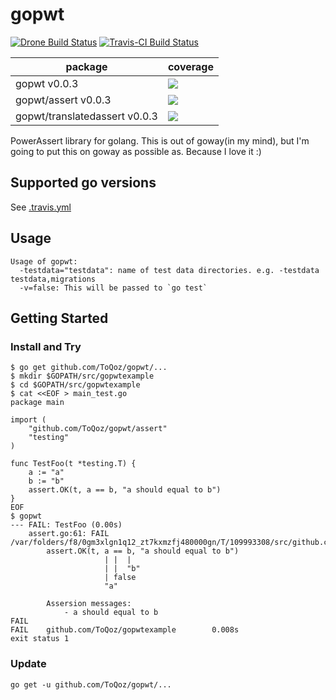 # gopwt

[![Drone Build Status](https://drone.io/github.com/ToQoz/gopwt/status.png)](https://drone.io/github.com/ToQoz/gopwt/latest)
[![Travis-CI Build Status](https://travis-ci.org/ToQoz/gopwt.svg?branch=master)](https://travis-ci.org/ToQoz/gopwt)

|package|coverage|
|-------|-----|
|gopwt v0.0.3 | [![](https://gocover.io/_badge/github.com/toqoz/gopwt?GIT_LATEST_TAG)](https://gocover.io/github.com/toqoz/gopwt)|
|gopwt/assert v0.0.3 | [![](https://gocover.io/_badge/github.com/toqoz/gopwt/assert?GIT_LATEST_TAG)](https://gocover.io/github.com/toqoz/gopwt/assert)|
|gopwt/translatedassert v0.0.3 | [![](https://gocover.io/_badge/github.com/toqoz/gopwt/translatedassert?GIT_LATEST_TAG)](https://gocover.io/github.com/toqoz/gopwt/translatedassert)|

PowerAssert library for golang. This is out of goway(in my mind), but I'm going to put this on goway as possible as. Because I love it :)

## Supported go versions

See [.travis.yml](/.travis.yml)

## Usage

```
Usage of gopwt:
  -testdata="testdata": name of test data directories. e.g. -testdata testdata,migrations
  -v=false: This will be passed to `go test`
```

## Getting Started

### Install and Try

```
$ go get github.com/ToQoz/gopwt/...
$ mkdir $GOPATH/src/gopwtexample
$ cd $GOPATH/src/gopwtexample
$ cat <<EOF > main_test.go
package main

import (
	"github.com/ToQoz/gopwt/assert"
	"testing"
)

func TestFoo(t *testing.T) {
	a := "a"
	b := "b"
	assert.OK(t, a == b, "a should equal to b")
}
EOF
$ gopwt
--- FAIL: TestFoo (0.00s)
	assert.go:61: FAIL /var/folders/f8/0gm3xlgn1q12_zt7kxmzfj480000gn/T/109993308/src/github.com/ToQoz/gopwtexample/main_test.go:11
		assert.OK(t, a == b, "a should equal to b")
		             | |  |
		             | |  "b"
		             | false
		             "a"

		Assersion messages:
			- a should equal to b
FAIL
FAIL    github.com/ToQoz/gopwtexample        0.008s
exit status 1
```

### Update

`go get -u github.com/ToQoz/gopwt/...`

